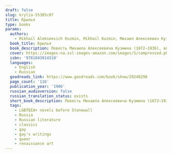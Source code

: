 ```yaml
---
draft: false
slug: krylia-55385c07
title: Крылья
type: books
params:
  authors:
    - Mikhail Alekseevich Kuzmin, Mikhail Kuzmin, Михаил Алексеевич Кузмин
  book_title: Крылья
  book_description: Повесть Михаила Алексеевича Кузмина (1872—1936), впервые опубликованная в 1906 году. «В несколько опустевшем под утро вагоне становилось все светлее; через запотевшие окна можно было видеть почти ядовито-яркую, несмотря на конец августа, зелень травы, размокшие дороги, тележки молочниц перед закрытым шлагбаумом, будки сторожей, гуляющих дачниц под цветными зонтиками. На частых и однообразных станциях в вагон набирались новые местные пассажиры с портфелями, и было видно, что вагон, дорога, — для них не эпоха, ни даже эпизод жизни, а обычная часть дневной программы, и скамейка, где сидел Николай Иванович Смуров с Ваней, казалась наиболее солидной и значительной из всего вагона
  cover: https://images-na.ssl-images-amazon.com/images/S/compressed.photo.goodreads.com/books/1456102230i/29240298.jpg
  isbn: '9781843914310'
  languages:
    - English
    - Russian
  goodreads_link: https://www.goodreads.com/book/show/29240298
  page_count: '116'
  publication_year: '1906'
  russian_audioversion: false
  russian_translation_status: exists
  short_book_description: Повесть Михаила Алексеевича Кузмина (1872—1936), впервые опубликованная в 1906 году. «В несколько опустевшем под утро вагоне становилось все светлее; через запотевшие окна можно было видеть почти...
  tags:
    - LGBTQIA+ novels before Stonewall
    - Russia
    - Russian literature
    - classics
    - gay
    - gay's writings
    - queer
    - renaissance art
---
```


